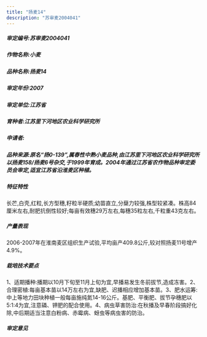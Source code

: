 ```yaml
---
title: "扬麦14"
description: "苏审麦2004041"
---
```

##### 审定编号:苏审麦2004041

##### 作物名称:小麦

##### 品种名称:扬麦14

##### 审定年份:2007

##### 审定单位:江苏省

##### 育种者:江苏里下河地区农业科学研究所

##### 申请者:

##### 品种来源:原名“扬0-139”,属春性中熟小麦品种,由江苏里下河地区农业科学研究所以扬麦158/扬麦6号杂交,于1999年育成。2004年通过江苏省农作物品种审定委员会审定,适宜江苏省沿淮麦区种植。

##### 特征特性
长芒,白壳,红粒,长方型穗,籽粒半硬质;幼苗直立,分蘖力较强,株型较紧凑。株高84厘米左右,耐肥抗倒性较好;每亩有效穗29万左右,每穗35粒左右,千粒重43克左右。

##### 产量表现
2006-2007年在淮南麦区组织生产试验,平均亩产409.8公斤,较对照扬麦11号增产4.9%。

##### 栽培技术要点
1、适期播种:播期以10月下旬至11月上旬为宜,早播易发生冬前拔节,造成冻害。2、合理密植:每亩基本苗以14万左右为宜,缺肥、迟播相应增加基本苗。3、肥水运筹:中上等地力田块种植一般每亩施纯氮14-16公斤。基肥、平衡肥、拔节孕穗肥以5:1:4为宜,注意磷、钾肥的配合使用。4、病虫草害防治:在秋播及早春阶段搞好化除,中后期适当注意白粉病、赤霉病、蚜虫等病虫害的防治。

##### 审定意见

